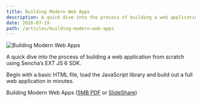 ```yaml
---
title: Building Modern Web Apps
description: A quick dive into the process of building a web application from scratch using Sencha’s EXT JS 6 SDK.
date: 2016-07-19
path: /articles/building-modern-web-apps
---
```


![Building Modern Web Apps](/images/building-modern-web-apps.jpg)

A quick dive into the process of building a web application from scratch using Sencha’s EXT JS 6 SDK.

Begin with a basic HTML file, load the JavaScript library and build out a full web application in minutes.

Building Modern Web Apps ([5MB PDF](/images/building-modern-web-apps.pdf) or [SlideShare](https://www.slideshare.net/secret/we9VojJYDypl7b))

